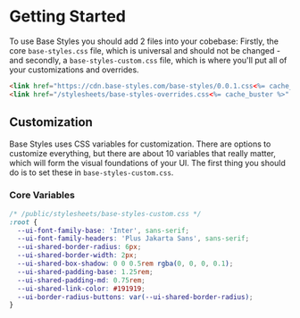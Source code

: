 
# Getting Started

To use Base Styles you should add 2 files into your cobebase: Firstly, the core `base-styles.css` file, which is universal and should not be changed - and secondly, a `base-styles-custom.css` file, which is where you'll put all of your customizations and overrides.

```html
<link href="https://cdn.base-styles.com/base-styles/0.0.1.css<%= cache_buster %>" rel="stylesheet">
<link href="/stylesheets/base-styles-overrides.css<%= cache_buster %>" rel="stylesheet">
```

## Customization

Base Styles uses CSS variables for customization. There are options to customize everything, but there are about 10 variables that really matter, which will form the visual foundations of your UI. The first thing you should do is to set these in `base-styles-custom.css`.

### Core Variables

```css
/* /public/stylesheets/base-styles-custom.css */
:root {
  --ui-font-family-base: 'Inter', sans-serif;
  --ui-font-family-headers: 'Plus Jakarta Sans', sans-serif;
  --ui-shared-border-radius: 6px;
  --ui-shared-border-width: 2px;
  --ui-shared-box-shadow: 0 0 0.5rem rgba(0, 0, 0, 0.1);
  --ui-shared-padding-base: 1.25rem;
  --ui-shared-padding-md: 0.75rem;
  --ui-shared-link-color: #191919;
  --ui-border-radius-buttons: var(--ui-shared-border-radius);
}
```
